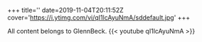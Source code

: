 +++
title=''
date=2019-11-04T20:11:52Z
cover='https://i.ytimg.com/vi/qI1lcAyuNmA/sddefault.jpg'
+++

All content belongs to GlennBeck.
{{< youtube qI1lcAyuNmA >}}

